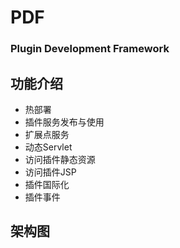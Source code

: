 # PDF
### Plugin Development Framework

## 功能介绍
* 热部署
* 插件服务发布与使用
* 扩展点服务
* 动态Servlet
* 访问插件静态资源
* 访问插件JSP
* 插件国际化
* 插件事件

## 架构图